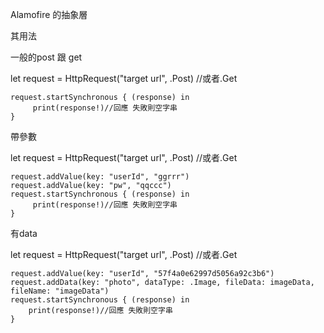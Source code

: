 Alamofire 的抽象層

其用法

一般的post 跟 get

let request = HttpRequest("target url", .Post) 
//或者.Get

    request.startSynchronous { (response) in
         print(response!)//回應 失敗則空字串
    }
    
帶參數

let request = HttpRequest("target url", .Post)
//或者.Get

    request.addValue(key: "userId", "ggrrr")
    request.addValue(key: "pw", "qqccc")
    request.startSynchronous { (response) in
         print(response!)//回應 失敗則空字串
    }

有data

let request = HttpRequest("target url", .Post)
//或者.Get

    request.addValue(key: "userId", "57f4a0e62997d5056a92c3b6")
    request.addData(key: "photo", dataType: .Image, fileData: imageData, fileName: "imageData")
    request.startSynchronous { (response) in
        print(response!)//回應 失敗則空字串
    }
